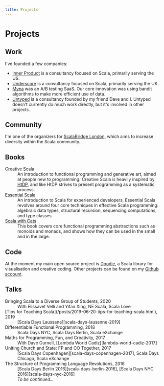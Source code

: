 ```yaml
---
title: Projects
---
```


# Projects

## Work
I've founded a few companies:

<ul>
<li><a href="https://www.inner-product.com/">Inner Product</a> is a consultancy focused on Scala, primarily serving the US.</li>
<li><a href="https://underscore.io/">Underscore</a> is a consultancy focused on Scala, primarily serving the UK.</li>
<li><a href="http://www.mynaweb.com/">Myna</a> was an A/B testing SaaS. Our core innovation was using bandit algorithms to make more efficient use of data.</li>
<li><a href="https://untyped.com/">Untyped</a> is a consultancy founded by my friend Dave and I. Untyped doesn't currently do much work directly, but it's involved in other projects.</li>
</ul>


## Community

I'm one of the organizers for [ScalaBridge London](https://www.scalabridgelondon.org/), which aims to increase diversity within the Scala community.


## Books

<dl>
<dt><a href="https://creativescala.org/">Creative Scala</a></dt>
<dd>An introduction to functional programming and generative art, aimed at people new to programming. Creative Scala is heavily inspired by <a href="https://htdp.org/">HtDP</a>, and like HtDP strives to present programming as a systematic process.</dd>
<dt><a href="https://underscore.io/books/essential-scala/">Essential Scala</a></dt>
<dd>An introduction to Scala for experienced developers, Essential Scala revolves around four core techniques in effective Scala programming: algebraic data types, structural recursion, sequencing computations, and type classes.</dd>
<dt><a href="https://underscore.io/books/scala-with-cats/">Scala with Cats</a></dt>
<dd>This book covers core functional programming abstractions such as monoids and monads, and shows how they can be used in the small and in the large.</dd>
</dl>

## Code

At the moment my main open source project is <a href="https://github.com/creative-scala/doodle">Doodle</a>, a Scala library for visualisation and creative coding. Other projects can be found on my <a href="https://github.com/noelwelsh/">Github account</a>.

## Talks

<dl>

<dt>Bringing Scala to a Diverse Group of Students, 2020</dt>
<dd>With Elissavet Velli and Yifan Xing, NE Scala, Scala Love</dd>

<dt>[Tips for Teaching Scala](/posts/2019-06-20-tips-for-teaching-scala.html), 2019</dt>
<dd>[Scala Days Laussane][scala-days-lausanne-2019]</dd>

<dt>Differentiable Functional Programming, 2018</dt>
<dd>Scala Days NYC, Scala Days Berlin, Scala eXchange</dd>

<dt>Maths for Programming, Fun, and Creativity, 2017</dt>
<dd>With Dave Gurnell, [Lambda World Cadiz][lambda-world-cadiz-2017]</dd>

<dt>Uniting Church and State: FP and OO Together, 2017<dt>
<dd>[Scala Days Copenhagen][scala-days-copenhagen-2017], Scala Days Chicago, Scala eXchange</dd>

<dt>The Structure of Programming Language Revolutions, 2016</dt>
<dd>[Scala Days Berlin 2016][scala-days-berlin-2016], [Scala Days NYC 2016][scala-days-nyc-2016]</dd>

<dt></dt><dd><em>To be continued...</em></dd>
</dl>

[lambda-world-cadiz-2017]: https://www.youtube.com/watch?v=4AbSJfu6S8M
[scala-days-copenhagen-2017]: https://www.youtube.com/watch?v=IO5MD62dQbI
[scala-days-berlin-2016]: https://www.youtube.com/watch?v=bL-CcjKW1lw
[scala-days-nyc-2016]: https://www.youtube.com/watch?v=AL1J5AT4pfY
[scala-days-lausanne-2019]: https://portal.klewel.com/watch/webcast/scala-days-2019/talk/6/
